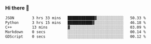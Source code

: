 ### Hi there 👋

<!--START_SECTION:waka-->

```txt
JSON        3 hrs 33 mins   ████████████▓░░░░░░░░░░░░   50.33 %
Python      3 hrs 15 mins   ███████████▓░░░░░░░░░░░░░   46.18 %
C++         13 mins         ▓░░░░░░░░░░░░░░░░░░░░░░░░   03.09 %
Markdown    0 secs          ░░░░░░░░░░░░░░░░░░░░░░░░░   00.14 %
GDScript    0 secs          ░░░░░░░░░░░░░░░░░░░░░░░░░   00.12 %
```

<!--END_SECTION:waka-->
